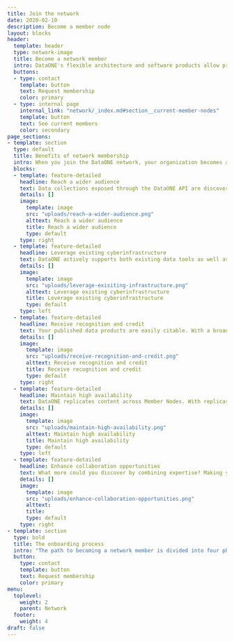 ```yaml
---
title: Join the network
date: 2020-02-10
description: Become a member node
layout: blocks
header:
  template: header
  type: network-image
  title: Become a network member
  intro: DataONE's flexible architecture and software products allow practically any organization wishing to join our network to do so. Get in touch to start the onboarding process, or to find out more.
  buttons:
  - type: contact
    template: button
    text: Request membership
    color: primary
  - type: internal page
    internal_link: "network/_index.md#section__current-member-nodes"
    template: button
    text: See current members
    color: secondary
page_sections:
- template: section
  type: default
  title: Benefits of network membership
  intro: When you join the DataONE network, your organization becomes a leader in the open data movement. In addition, your data is more discoverable, your infrastructure is more reliable, and your citation and collaboration opportunities are bolstered.
  blocks:
  - template: feature-detailed
    headline: Reach a wider audience
    text: Data collections exposed through the DataONE API are discoverable by a wider audience, and ready-for-use by a variety of analytical tools.
    details: []
    image:
      template: image
      src: "uploads/reach-a-wider-audience.png"
      alttext: Reach a wider audience
      title: Reach a wider audience
      type: default
    type: right
  - template: feature-detailed
    headline: Leverage existing cyberinfrastructure
    text: DataONE actively supports both existing data tools as well as new tools to be built to interact with DataONE-registered data objects.
    details: []
    image:
      template: image
      src: "uploads/leverage-exisiting-infrastructure.png"
      alttext: Leverage existing cyberinfrastructure
      title: Leverage existing cyberinfrastructure
      type: default
    type: left
  - template: feature-detailed
    headline: Receive recognition and credit
    text: Your published data products are easily citable. With a broadened exposure, you increase the value of your organization's work by receiving credit through data citations in published literature.
    details: []
    image:
      template: image
      src: "uploads/receive-recognition-and-credit.png"
      alttext: Receive recognition and credit
      title: Receive recognition and credit
      type: default
    type: right
  - template: feature-detailed
    headline: Maintain high availability
    text: DataONE replicates content across Member Nodes. With replicas available in other locations, the costs associated with serving a world-wide community is minimized and availability is optimized.
    details: []
    image:
      template: image
      src: "uploads/maintain-high-availability.png"
      alttext: Maintain high availability
      title: Maintain high availability
      type: default
    type: left
  - template: feature-detailed
    headline: Enhance collaboration opportunities
    text: What more could you discover by combining expertise? Making your work discoverable by scientists generates opportunities for collaboration in the future. By simply limiting access to project data to collaboration partners, DataONE members can share project data without the need for case-by-case data-sharing arrangements.
    details: []
    image:
      template: image
      src: "uploads/enhance-collaboration-opportunities.png"
      alttext: 
      title: 
      type: default
    type: right
- template: section
  type: bold
  title: The onboarding process
  intro: "The path to becoming a network member is divided into four phases: **planning**, **development**, **testing**, and **operating**. We will walk you through each of these steps. If you're eager to read about the process in more detail, see [our member deployment documentation](http://jenkins-1.dataone.org/jenkins/job/DataONE-Operations-Manual/ws/operations/_build/html/member_node_deployment/mn_checklist.html). Otherwise, just send us a request to get started!" 
  button:
    type: contact
    template: button
    text: Request membership
    color: primary
menu:
  toplevel:
    weight: 2
    parent: Network
  footer:
    weight: 4
draft: false
---
```


